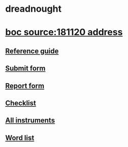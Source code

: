 # dreadnought
<head>
<style type="text/css">

body {
	@font-face{
		font-family:DejaVu Sans;
		src:url(https://arisment.net/font/DejaVuSansMono_0.ttf);
	}
    background: none; 
    background-size: cover;
    font-family: "DejaVu Sans";
    font-size: 1.25rem;
    line-height: 1.5;
}

</style>
</head>

<body>
<h1><a href="https://arisment.net/dreadnought/source/boc/boc.rar">boc source:181120 address</a></h1>
<h2><a href="https://arisment.net/dreadnought/source/instrument/A Basic guide to Harvard Referencing.pdf">Reference guide</a></h2>
<h2><a href="https://arisment.net/dreadnought/source/instrument/EBU5402 Group Process Form.doc">Submit form</a></h2>
<h2><a href="https://arisment.net/dreadnought/source/instrument/EBU5402_Coursework_Report Template.doc">Report form</a></h2>

<h2><a href="https://arisment.net/dreadnought/source/instrument/EBU5402 Checklist for Coursework Part A.pdf">Checklist</a></h2>
<h2><a href="https://arisment.net/dreadnought/source/instrument/EBU5402 Coursework Instructions 201819.pdf">All instruments</a></h2>
<h2><a href="https://arisment.net/dreadnought/source/instrument/Glossary- Master with Chinese_2010.pdf">Word list</a></h2>
</body>
